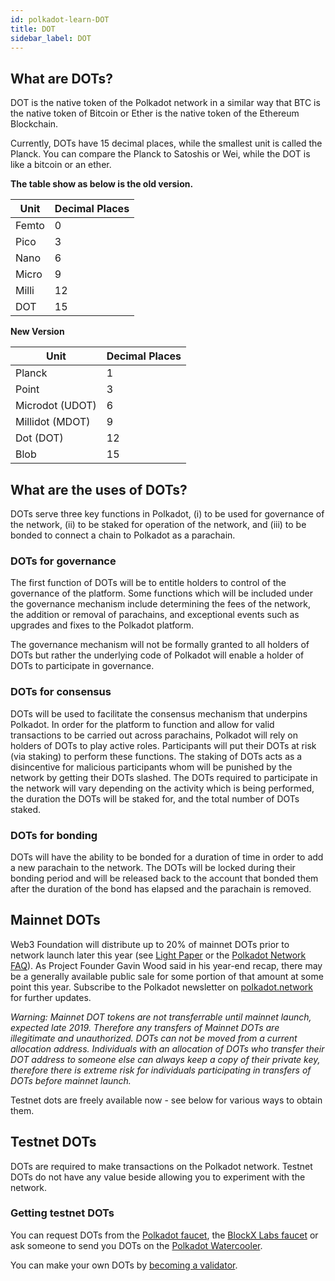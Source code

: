 ```yaml
---
id: polkadot-learn-DOT
title: DOT
sidebar_label: DOT
---
```


## What are DOTs?

DOT is the native token of the Polkadot network in a similar way that BTC is the native
token of Bitcoin or Ether is the native token of the Ethereum Blockchain.

Currently, DOTs have 15 decimal places, while the smallest unit is called the Planck. You can compare the Planck to Satoshis or Wei, while the DOT is like a bitcoin or an ether.

**The table show as below is the old version.**

|Unit |Decimal Places|
|-----|--------|
|Femto| 0  |
|Pico | 3  |
|Nano | 6  |
|Micro| 9  |
|Milli| 12 |
|DOT  | 15 |

**New Version**

|Unit |Decimal Places|
| --- | --- |
Planck| 1
Point | 3
Microdot (UDOT)| 6
Millidot (MDOT)| 9
Dot (DOT) | 12
Blob | 15

## What are the uses of DOTs?

DOTs serve three key functions in Polkadot, (i) to be used for governance of the network, (ii) to be staked for operation of the network, and (iii) to be bonded to connect a chain to Polkadot as a parachain.

### DOTs for governance

The first function of DOTs will be to entitle holders to control of the governance of the platform. Some functions which will be included under the governance mechanism include determining the fees of the network, the addition or removal of parachains, and exceptional events such as upgrades and fixes to the Polkadot platform.

The governance mechanism will not be formally granted to all holders of DOTs but rather the underlying code of Polkadot will enable a holder of DOTs to participate in governance.

### DOTs for consensus

DOTs will be used to facilitate the consensus mechanism that underpins Polkadot. In order for the platform to function and allow for valid transactions to be carried out across parachains, Polkadot will rely on holders of DOTs to play active roles. Participants will put their DOTs at risk (via staking) to perform these functions. The staking of DOTs acts as a disincentive for malicious participants whom will be punished by the network by getting their DOTs slashed. The DOTs required to participate in the network will vary depending on the activity which is being performed, the duration the DOTs will be staked for, and the total number of DOTs staked.

### DOTs for bonding

DOTs will have the ability to be bonded for a duration of time in order to add a new parachain to the network. The DOTs will be locked during their bonding period and will be released back to the account that bonded them after the duration of the bond has elapsed and the parachain is removed.

## Mainnet DOTs

Web3 Foundation will distribute up to 20% of mainnet DOTs prior to network launch later this year (see [Light Paper](https://polkadot.network/Polkadot-lightpaper.pdf) or the [Polkadot Network FAQ](https://polkadot.network/faq/)). As Project Founder Gavin Wood said in his year-end recap, there may be a generally available public sale for some portion of that amount at some point this year. Subscribe to the Polkadot newsletter on [polkadot.network](https://polkadot.network/) for further updates.

_Warning: Mainnet DOT tokens are not transferrable until mainnet launch, expected late 2019. Therefore any transfers of Mainnet DOTs are illegitimate and unauthorized. DOTs can not be moved from a current allocation address. Individuals with an allocation of DOTs who transfer their DOT address to someone else can always keep a copy of their private key, therefore there is extreme risk for individuals participating in transfers of DOTs before mainnet launch._

Testnet dots are freely available now - see below for various ways to obtain them.

## Testnet DOTs

DOTs are required to make transactions on the Polkadot network. Testnet DOTs do not have any value beside allowing you to experiment with the network.

### Getting testnet DOTs

You can request DOTs from the [Polkadot faucet](https://faucet.polkadot.network/), the [BlockX Labs faucet](https://faucets.blockxlabs.com/) or ask someone to send you DOTs on the [Polkadot Watercooler](https://riot.im/app/#/room/#polkadot-watercooler:matrix.org).

You can make your own DOTs by [becoming a validator](https://wiki.polkadot.network/en/latest/polkadot/node/guides/how-to-validate/).
